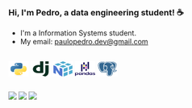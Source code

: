 ### Hi, I'm Pedro, a data engineering student! ☕


- I'm a Information Systems student.
- My email: paulopedro.dev@gmail.com


<!--
<div align="center">
  <a href="https://github.com/pedropaulo-d">
  <img height="190em" src="https://github-readme-stats.vercel.app/api?username=pedropaulo-d&show_icons=true&theme=gruvbox&include_all_commits=true&count_private=true"/>
  <img height="190em" src="https://github-readme-stats.vercel.app/api/top-langs/?username=pedropaulo-d&layout=compact&langs_count=7&theme=gruvbox"/>
</div>
-->    
<div style="display: inline_block"><br>
  <img align="center" alt="Pedro-Python" height="30" width="40" src="https://raw.githubusercontent.com/devicons/devicon/master/icons/python/python-original.svg">
  <img align="center" alt="Pedro-Django" height="30" width="40" src="https://github.com/devicons/devicon/blob/master/icons/django/django-plain.svg">
  <!--<img align="center" alt="Pedro-Jupyter" height="30" width="40" src="https://github.com/devicons/devicon/blob/master/icons/jupyter/jupyter-original-wordmark.svg"> -->
  <img align="center" alt="Pedro-Numpy" height="30" width="40" src="https://github.com/devicons/devicon/blob/master/icons/numpy/numpy-original.svg">
  <img align="center" alt="Pedro-Pandas" height="30" width="40" src="https://github.com/devicons/devicon/blob/master/icons/pandas/pandas-original-wordmark.svg">
  <img align="center" alt="Pedro-Postgresql" height="30" width="40" src="https://github.com/devicons/devicon/blob/master/icons/postgresql/postgresql-plain.svg">
<!--   <img align="right" alt="Pedro-pic" height="150" style="border-radius:50px;" src=""> -->
  
  
  ##
 
<div> 
  
<!--   <a href="" target="_blank"><img src="https://img.shields.io/badge/YouTube-FF0000?style=for-the-badge&logo=youtube&logoColor=white" target="_blank"></a> -->
<!--  	<a href="" target="_blank"><img src="https://img.shields.io/badge/Twitch-9146FF?style=for-the-badge&logo=twitch&logoColor=white" target="_blank"></a> -->
<!--  <a href="" target="_blank"><img src="https://img.shields.io/badge/Discord-7289DA?style=for-the-badge&logo=discord&logoColor=white" target="_blank"></a>  -->
 <!-- <a href="https://twitter.com/pedropaulopy" target="_blank"><img src="https://img.shields.io/badge/Twitter-1DA1F2?style=for-the-badge&logo=twitter&logoColor=white" target="_blank"></a> -->
  <a href = "mailto:paulopedro.dev@gmail.com"><img src="https://img.shields.io/badge/-Gmail-%23333?style=for-the-badge&logo=gmail&logoColor=white" target="_blank"></a>
  <a href="https://www.linkedin.com/in/ppaulopy" target="_blank"><img src="https://img.shields.io/badge/-LinkedIn-%230077B5?style=for-the-badge&logo=linkedin&logoColor=white" target="_blank"></a>
   <a href="https://instagram.com/pedropaulo.py" target="_blank"><img src="https://img.shields.io/badge/-Instagram-%23E4405F?style=for-the-badge&logo=instagram&logoColor=white" target="_blank"></a>
 </div>
